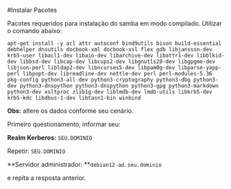 #Instalar Pacotes 

Pacotes requeridos para instalação do samba em modo compilado. Utilizar o comando abaixo:

```
apt-get install -y acl attr autoconf bind9utils bison build-essential debhelper dnsutils docbook-xml docbook-xsl flex gdb libjansson-dev krb5-user libacl1-dev libaio-dev libarchive-dev libattr1-dev libblkid-dev libbsd-dev libcap-dev libcups2-dev libgnutls28-dev libgpgme-dev libjson-perl libldap2-dev libncurses5-dev libpam0g-dev libparse-yapp-perl libpopt-dev libreadline-dev nettle-dev perl perl-modules-5.36 pkg-config python3-all-dev python3-cryptography python3-dbg python3-dev python3-dnspython python3-dnspython python3-gpg python3-markdown python3-dev xsltproc zlib1g-dev liblmdb-dev lmdb-utils libkrb5-dev krb5-kdc libdbus-1-dev libtasn1-bin winbind
```

**Obs:** altere os dados conforme seu cenário.



Primeiro questionamento, informar seu: 

**Realm Kerberos:** `SEU.DOMINIO`

Repetir: `SEU.DOMINIO`

**Servidor administrador: **`debian12-ad.seu.dominio`

e repita a resposta anterior.
